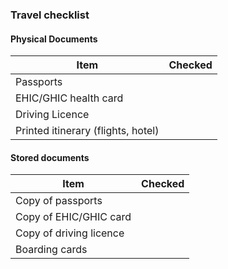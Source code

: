 ### Travel checklist

#### Physical Documents

|Item                                 |        Checked      |
|-------------------------------------|--------------|
|Passports                            | |
|EHIC/GHIC health card                |              |
|Driving Licence                      |           |
|Printed itinerary (flights, hotel)   | |

#### Stored documents

|Item                                 |        Checked      |
|-------------------------------------|--------------|
|Copy of passports                    | |
|Copy of EHIC/GHIC card               | |
|Copy of driving licence              | |
|Boarding cards   | |
